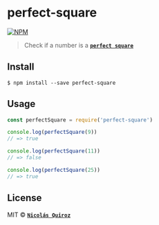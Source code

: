 # perfect-square

[![NPM](https://nodei.co/npm/perfect-square.png)](https://nodei.co/npm/perfect-square/)

> Check if a number is a **[`perfect square`](https://en.wikipedia.org/wiki/Square_number)**


## Install

```
$ npm install --save perfect-square
```


## Usage

```js
const perfectSquare = require('perfect-square')

console.log(perfectSquare(9))
// => true

console.log(perfectSquare(11))
// => false

console.log(perfectSquare(25))
// => true
```


## License

MIT © **[`Nicolás Quiroz`](https://nicolasquiroz.com)**

